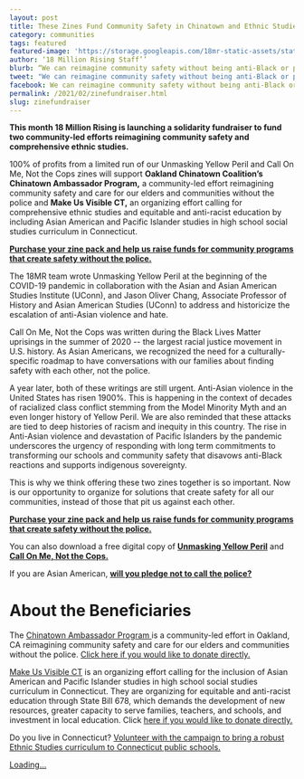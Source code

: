 ```yaml
---
layout: post
title: These Zines Fund Community Safety in Chinatown and Ethnic Studies
category: communities
tags: featured
featured-image: 'https://storage.googleapis.com/18mr-static-assets/static/images/featured/combo_pack_an.png'
author: ‘18 Million Rising Staff’’
blurb: “We can reimagine community safety without being anti-Black or pro-police”
tweet: "We can reimagine community safety without being anti-Black or pro-police"
facebook: We can reimagine community safety without being anti-Black or pro-police
permalink: /2021/02/zinefundraiser.html
slug: zinefundraiser
---
```


<b>This month 18 Million Rising is launching a solidarity fundraiser to fund two community-led efforts reimagining community safety and comprehensive ethnic studies. </b>

100% of profits from a limited run of our Unmasking Yellow Peril and Call On Me, Not the Cops zines will support <b>Oakland Chinatown Coalition’s Chinatown Ambassador Program,</b> a community-led effort reimagining community safety and care for our elders and communities without the police and <b>Make Us Visible CT,</b> an organizing effort calling for comprehensive ethnic studies and equitable and anti-racist education by including Asian American and Pacific Islander studies in high school social studies curriculum in Connecticut. 

<b><a href="http://bit.ly/18MRzines">Purchase your zine pack and help us raise funds for community programs that create safety without the police.</a></b>

The 18MR team wrote Unmasking Yellow Peril at the beginning of the COVID-19 pandemic in collaboration with the Asian and Asian American Studies Institute (UConn), and Jason Oliver Chang, Associate Professor of History and Asian American Studies (UConn) to address and historicize the escalation of anti-Asian violence and hate. 

Call On Me, Not the Cops was written during the Black Lives Matter uprisings in the summer of 2020 -- the largest racial justice movement in U.S. history. As Asian Americans, we recognized the need for a culturally-specific roadmap to have conversations with our families about finding safety with each other, not the police. 

A year later, both of these writings are still urgent. Anti-Asian violence in the United States has risen 1900%. This is happening in the context of decades of racialized class conflict stemming from the Model Minority Myth and an even longer history of Yellow Peril. We are also reminded that these attacks are tied to deep histories of racism and inequity in this country. The rise in Anti-Asian violence and devastation of Pacific Islanders by the pandemic underscores the urgency of responding with long term commitments to transforming our schools and community safety that disavows anti-Black reactions and supports indigenous sovereignty. 

This is why we think offering these two zines together is so important. Now is our opportunity to organize for solutions that create safety for all our communities, instead of those that pit us against each other.

<b><a href="http://bit.ly/18MRzines">Purchase your zine pack and help us raise funds for community programs that create safety without the police.</a></b>

You can also download a free digital copy of <b><a href="https://gumroad.com/l/18MRUYP">Unmasking Yellow Peril</a></b> and <b><a href="https://gumroad.com/l/18mrcom">Call On Me, Not the Cops.</a></b> 

If you are Asian American, <b><a href="https://action.18mr.org/dontcallpolice/">will you pledge not to call the police?</a></b>

<h1>About the Beneficiaries</h1>

The <a href="https://www.instagram.com/p/CLPgi-Yli2Y/">Chinatown Ambassador Program </a> is a community-led effort in Oakland, CA reimagining community safety and care for our elders and communities without the police. <a href="https://www.classy.org/give/326018/#!/donation/checkout">Click here if you would like to donate directly.</a> 

<a href="https://www.facebook.com/MakeUsVisibleCT">Make Us Visible CT</a> is an organizing effort calling for the inclusion of Asian American and Pacific Islander studies in high school social studies curriculum in Connecticut. They are organizing for equitable and anti-racist education through State Bill 678, which demands the development of new resources, greater capacity to serve families, teachers, and schools, and investment in local education. Click <a href="https://www.foundation.uconn.edu/fund/the-fund-for-asian-american-studies/">here if you would like to donate directly.</a> 

Do you live in Connecticut? <a href="https://docs.google.com/forms/d/e/1FAIpQLSc8NqGrYBNGwU_PqKuAHVVGJyEuyoNI_xWDrTMbzVCWHJSYUg/viewform">Volunteer with the campaign to bring a robust Ethnic Studies curriculum to Connecticut public schools.</a>


<script src="https://gumroad.com/js/gumroad-embed.js"></script>
<div class="gumroad-product-embed" data-gumroad-product-id="18MRCOM"><a href="https://gumroad.com/l/18MRCOM">Loading...</a></div>
